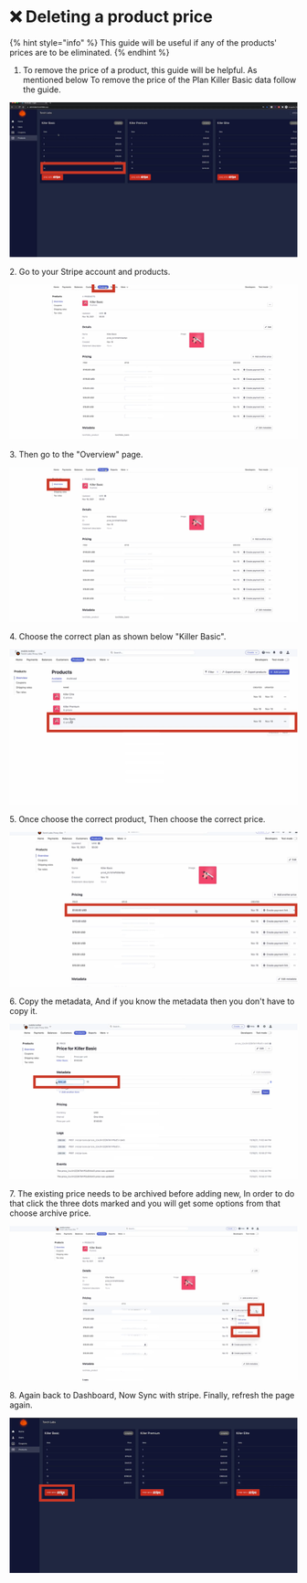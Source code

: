 # ❌ Deleting a product price

{% hint style="info" %}
This guide will be useful if any of the products' prices are to be eliminated.
{% endhint %}

1. To remove the price of a product, this guide will be helpful. As mentioned below To remove the price of the Plan Killer Basic data follow the guide.&#x20;

![](<../.gitbook/assets/Untitled design (22).png>)

2\. Go to your Stripe account and products.

![](<../.gitbook/assets/Untitled design (2) (2).png>)

3\. Then go to the "Overview" page.&#x20;

![](<../.gitbook/assets/Untitled design (1) (3).png>)

4\. Choose the correct plan as shown below "Killer Basic".

![](<../.gitbook/assets/Untitled design (3) (4).png>)

5\. Once choose the correct product, Then choose the correct price.&#x20;

![](<../.gitbook/assets/Untitled design (4) (6).png>)

6\. Copy the metadata, And if you know the metadata then you don't have to copy it.&#x20;

![](<../.gitbook/assets/Untitled design (5) (5).png>)

7\. The existing price needs to be archived before adding new, In order to do that click the three dots marked and you will get some options from that choose archive price.&#x20;

![](<../.gitbook/assets/Untitled design (7) (2).png>)

8\. Again back to Dashboard, Now Sync with stripe. Finally, refresh the page again.&#x20;

![](<../.gitbook/assets/1 (2).png>)
